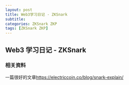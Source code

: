 ```yaml
---
layout: post
title: Web3学习日记 - ZKSnark
subtitle:
categories: ZKSnark ZKP
tags: [ZKSnark ZKP]
---
```


## Web3 学习日记 - ZKSnark

### 相关资料

一篇很好的文章<https://electriccoin.co/blog/snark-explain/>
